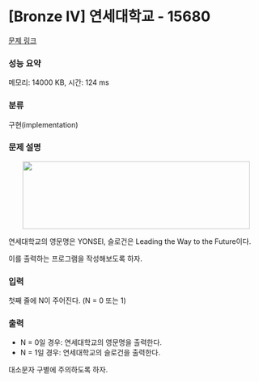 # [Bronze IV] 연세대학교 - 15680 

[문제 링크](https://www.acmicpc.net/problem/15680) 

### 성능 요약

메모리: 14000 KB, 시간: 124 ms

### 분류

구현(implementation)

### 문제 설명

<p style="text-align: center;"><img alt="" src="https://onlinejudgeimages.s3-ap-northeast-1.amazonaws.com/problem/15680/1.png" style="width: 449px; height: 134px;"></p>

<p>연세대학교의 영문명은 YONSEI, 슬로건은 Leading the Way to the Future이다.</p>

<p>이를 출력하는 프로그램을 작성해보도록 하자.</p>

### 입력 

 <p>첫째 줄에 N이 주어진다. (N = 0 또는 1)</p>

### 출력 

 <ul>
	<li>N = 0일 경우: 연세대학교의 영문명을 출력한다.</li>
	<li>N = 1일 경우: 연세대학교의 슬로건을 출력한다.</li>
</ul>

<p>대소문자 구별에 주의하도록 하자.</p>


